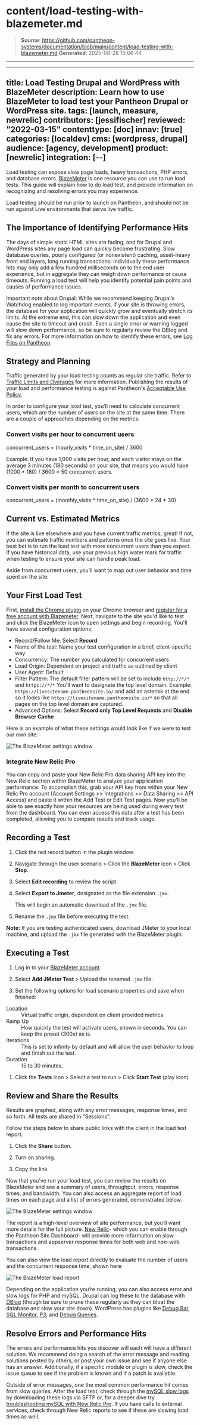 # content/load-testing-with-blazemeter.md

> **Source**: https://github.com/pantheon-systems/documentation/blob/main/content/load-testing-with-blazemeter.md
> **Generated**: 2025-08-28 15:06:44

---

---
title: Load Testing Drupal and WordPress with BlazeMeter
description: Learn how to use BlazeMeter to load test your Pantheon Drupal or WordPress site.
tags: [launch, measure, newrelic]
contributors: [jessifischer]
reviewed: "2022-03-15"
contenttype: [doc]
innav: [true]
categories: [localdev]
cms: [wordpress, drupal]
audience: [agency, development]
product: [newrelic]
integration: [--]
---

Load testing can expose slow page loads, heavy transactions, PHP errors, and database errors. [BlazeMeter](https://www.blazemeter.com/) is one resource you can use to run load tests. This guide will explain how to do load test, and provide information on recognizing and resolving errors you may experience.

Load testing should be run prior to launch on Pantheon, and should not be run against Live environments that serve live traffic.

## The Importance of Identifying Performance Hits

The days of simple static HTML sites are fading, and for Drupal and WordPress sites any page load can quickly become frustrating. Slow database queries, poorly configured (or nonexistent) caching, asset-heavy front end layers, long running transactions: individually these performance hits may only add a few hundred milliseconds on to the end user experience, but in aggregate they can weigh down performance or cause timeouts. Running a load test will help you identify potential pain points and causes of performance issues.

Important note about Drupal: While we recommend keeping Drupal’s Watchdog enabled to log important events, if your site is throwing errors, the database for your application will quickly grow and eventually stretch its limits. At the extreme end, this can slow down the application and even cause the site to timeout and crash. Even a single error or warning logged will slow down performance, so be sure to regularly review the DBlog and fix any errors. For more information on how to identify these errors, see [Log Files on Pantheon](/guides/logs-pantheon).

## Strategy and Planning

<Alert title="Note" type="info" >

Traffic generated by your load testing counts as regular site traffic. Refer to [Traffic Limits and Overages](/guides/account-mgmt/traffic) for more information. Publishing the results of your load and performance testing is against Pantheon's [Acceptable Use Policy](https://legal.pantheon.io/).

</Alert>

In order to configure your load test, you’ll need to calculate concurrent users, which are the number of users on the site at the same time. There are a couple of approaches depending on the metrics:

### Convert visits per hour to concurrent users

concurrent_users = (hourly_visits * time_on_site) / 3600

Example: If you have 1,000 visits per hour, and each visitor stays on the average 3 minutes (180 seconds) on your site, that means you would have (1000 * 180) / 3600 = 50 concurrent users.

### Convert visits per month to concurrent users

concurrent_users = (monthly_visits * time_on_site) / (3600 * 24 * 30)

## Current vs. Estimated Metrics

If the site is live elsewhere and you have current traffic metrics, great! If not, you can estimate traffic numbers and patterns once the site goes live. Your best bet is to run the load test with more concurrent users than you expect. If you have historical data, use your previous high water mark for traffic when testing to ensure your site can handle peak load.

Aside from concurrent users, you’ll want to map out user behavior and time spent on the site.

## Your First Load Test

First, [install the Chrome plugin](https://chrome.google.com/webstore/detail/blazemetertheloadtesti/mbopgmdnpcbohhpnfglgohlbhfongabi?hl=en) on your Chrome browser and [register for a free account with Blazemeter](https://www.blazemeter.com/). Next, navigate to the site you'd like to test and click the BlazeMeter icon to open settings and begin recording. You'll have several configuration options:

- Record/Follow Me: Select **Record**
- Name of the test: Name your test configuration in a brief, client-specific way
- Concurrency: The number you calculated for concurrent users
- Load Origin: Dependent on project and traffic as outlined by client
- User Agent: Default
- Filter Pattern: The default filter pattern will be set to include `http://*/*` and `https://*/*` You'll want to designate the top level domain.
  Example: `https://livesitename.pantheonsite.io/` and add an asterisk at the end so it looks like `https://livesitename.pantheonsite.io/*` so that all pages on the top level domain are captured.
- Advanced Options: Select **Record only Top Level Requests** and **Disable Browser Cache**

Here is an example of what these settings would look like if we were to test our own site:

![The BlazeMeter settings window](../images/blazemeter-settings-example.png)

### Integrate New Relic Pro

You can copy and paste your New Relic Pro data sharing API key into the New Relic section within BlazeMeter to analyze your application performance. To accomplish this, grab your API key from within your New Relic Pro account (Account Settings >> Integrations >> Data Sharing >> API Access) and paste it within the Add Test or Edit Test pages. Now you'll be able to see exactly how your resources are being used during every test from the dashboard. You can even access this data after a test has been completed, allowing you to compare results and track usage.

## Recording a Test

1. Click the red record button in the plugin window.

1. Navigate through the user scenario > Click the **BlazeMeter** icon > Click **Stop**.

1. Select **Edit recording** to review the script.

1. Select **Export to Jmeter**, designated as the file extension `.jmx`.

   This will begin an automatic download of the `.jmx` file.

1. Rename the `.jmx` file before executing the test.

**Note:** If you are testing authenticated users, download JMeter to your local machine, and upload the `.jmx` file generated with the BlazeMeter plugin.

## Executing a Test

1. Log in to your [BlazeMeter account](https://a.blazemeter.com/user).

1. Select **Add JMeter Test** > Upload the renamed `.jmx` file.

1. Set the following options for load scenario properties and save when finished:

  <dl>

  <dt>Location</dt>

  <dd>Virtual traffic origin, dependent on client provided metrics.</dd>

  <dt>Ramp Up</dt>

  <dd>How quickly the test will activate users, shown in seconds. You can keep the preset (300s) as is.</dd>

  <dt>Iterations</dt>

  <dd>This is set to infinity by default and will allow the user behavior to loop and finish out the test.</dd>

  <dt>Duration</dt>

  <dd>15 to 30 minutes.</dd>

  </dl>

1. Click the **Tests** icon > Select a test to run > Click **Start Test** (play icon).

## Review and Share the Results

Results are graphed, along with any error messages, response times, and so forth. All tests are shared in "Sessions".

Follow the steps below to share public links with the client in the load test report.

1. Click the **Share** button.

1. Turn on sharing.

1. Copy the link.

Now that you’ve run your load test, you can review the results on BlazeMeter and see a summary of users, throughput, errors, response times, and bandwidth. You can also access an aggregate report of load times on each page and a list of errors generated, demonstrated below.

![The BlazeMeter settings window](../images/blazemeter-review-results.png)

The report is a high-level overview of site performance, but you’ll want more details for the full picture. [New Relic](/guides/new-relic)- which you can enable through the Pantheon Site Dashboard- will provide more information on slow transactions and appserver response times for both web and non-web transactions.

You can also view the load report directly to evaluate the number of users and the concurrent response time, shown here:

![The BlazeMeter load report](../images/blazemeter-load-report.png)

Depending on the application you’re running, you can also access error and slow logs for PHP and mySQL. Drupal can log these to the database with [DBlog](https://api.drupal.org/api/drupal/modules!dblog!dblog.module/7) (though be sure to prune these regularly as they can bloat the database and slow your site down). WordPress has plugins like [Debug Bar](https://wordpress.org/plugins/debug-bar/), [SQL Monitor](https://wordpress.org/plugins/sqlmon/), [P3](https://wordpress.org/plugins/p3-profiler/), and [Debug Queries](https://wordpress.org/plugins/debug-queries/).

## Resolve Errors and Performance Hits

The errors and performance hits you discover will each will have a different solution. We recommend doing a search of the error message and reading solutions posted by others, or post your own issue and see if anyone else has an answer. Additionally, if a specific module or plugin is slow, check the issue queue to see if the problem is known and if a patch is available.

Outside of error messages, one the most common performance hit comes from slow queries. After the load test, check through the [mySQL slow logs](/guides/mariadb-mysql/mysql-slow-log) by downloading these logs via SFTP or, for a deeper dive try [troubleshooting mySQL with New Relic Pro](/guides/new-relic/debug-mysql-new-relic). If you have calls to external services, check through New Relic reports to see if these are slowing load times as well.
